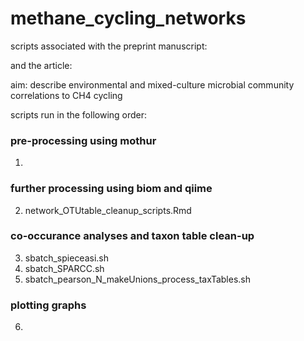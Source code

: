 # methane_cycling_networks
scripts associated with the preprint manuscript:

and the article:

aim: describe environmental and mixed-culture microbial community correlations to CH4 cycling

scripts run in the following order:
### pre-processing using mothur
1.

### further processing using biom and qiime
2. network_OTUtable_cleanup_scripts.Rmd

### co-occurance analyses and taxon table clean-up
3. sbatch_spieceasi.sh
4. sbatch_SPARCC.sh
5. sbatch_pearson_N_makeUnions_process_taxTables.sh

### plotting graphs
6. 
